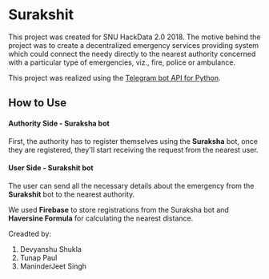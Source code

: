 # Surakshit
This project was created for SNU HackData 2.0 2018. The motive behind the project was to create a decentralized emergency services 
providing system which could connect the needy directly to the nearest authority concerned with a particular type of emergencies, viz.,
fire, police or ambulance. 

This project was realized using the [Telegram bot API for Python](https://github.com/python-telegram-bot/python-telegram-bot).

## How to Use
#### Authority Side - Suraksha bot
First, the authority has to register themselves using the **Suraksha** bot, once they are registered, they'll start receiving the request from the nearest user.
#### User Side - Surakshit bot
The user can send all the necessary details about the emergency from the **Surakshit** bot to the nearest authority. 

We used **Firebase** to store registrations from the Suraksha bot and **Haversine Formula** for calculating the nearest distance.

Creadted by:
1. Devyanshu Shukla
2. Tunap Paul
3. ManinderJeet Singh
